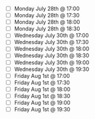 - [ ] Monday July 28th @ 17:00
- [ ] Monday July 28th @ 17:30
- [ ] Monday July 28th @ 18:00
- [ ] Monday July 28th @ 18:30
- [ ] Wednesday July 30th @ 17:00
- [ ] Wednesday July 30th @ 17:30
- [ ] Wednesday July 30th @ 18:00
- [ ] Wednesday July 30th @ 18:30
- [ ] Wednesday July 30th @ 19:00
- [ ] Wednesday July 30th @ 19:30
- [ ] Friday Aug 1st @ 17:00
- [ ] Friday Aug 1st @ 17:30
- [ ] Friday Aug 1st @ 18:00
- [ ] Friday Aug 1st @ 18:30
- [ ] Friday Aug 1st @ 19:00
- [ ] Friday Aug 1st @ 19:30
